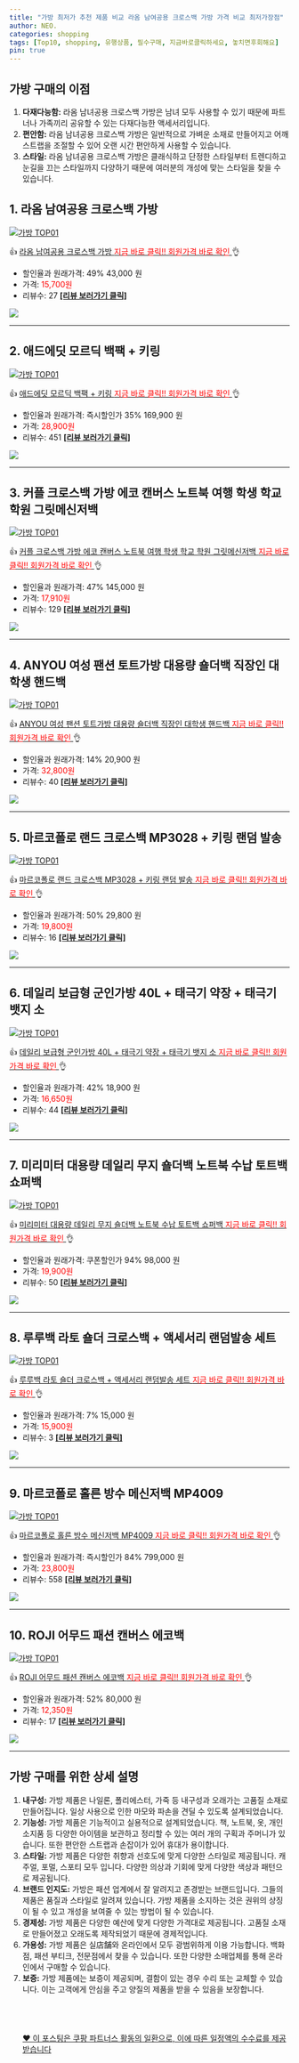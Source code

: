 ```yaml
---
title: "가방 최저가 추천 제품 비교 라옴 남여공용 크로스백 가방 가격 비교 최저가장점"
author: NEO.
categories: shopping
tags: [Top10, shopping, 유행상품, 필수구매, 지금바로클릭하세요, 놓치면후회해요]
pin: true
---
```

## 가방 구매의 이점
1. **다재다능함:** 라옴 남녀공용 크로스백 가방은 남녀 모두 사용할 수 있기 때문에 파트너나 가족끼리 공유할 수 있는 다재다능한 액세서리입니다.
2. **편안함:** 라옴 남녀공용 크로스백 가방은 일반적으로 가벼운 소재로 만들어지고 어깨 스트랩을 조절할 수 있어 오랜 시간 편안하게 사용할 수 있습니다.
3. **스타일:** 라옴 남녀공용 크로스백 가방은 클래식하고 단정한 스타일부터 트렌디하고 눈길을 끄는 스타일까지 다양하기 때문에 여러분의 개성에 맞는 스타일을 찾을 수 있습니다.

   

## 1. 라옴 남여공용 크로스백 가방

[![가방 TOP01](https://thumbnail7.coupangcdn.com/thumbnails/remote/490x490ex/image/vendor_inventory/6bdd/df576542fc115d59cde65dfdd2b642ac58eaad6e3091c1ed16a7a10df352.png)](https://link.coupang.com/re/AFFSDP?lptag=AF3617701&subid=GithubCoopas&pageKey=7553268193&traceid=V0-153&itemId=19883116337&vendorItemId=86889618504)


👍 [라옴 남여공용 크로스백 가방 <font color=red> 지금 바로 클릭!! 회원가격 바로 확인 </font> ](https://link.coupang.com/re/AFFSDP?lptag=AF3617701&subid=GithubCoopas&pageKey=7553268193&traceid=V0-153&itemId=19883116337&vendorItemId=86889618504) 👌 


- 할인율과 원래가격: 49%  43,000   원
- 가격: <span style='color:red'>15,700원</span>
- 리뷰수: 27  [**[리뷰 보러가기 클릭]**](https://link.coupang.com/re/AFFSDP?lptag=AF3617701&subid=GithubCoopas&pageKey=7553268193&traceid=V0-153&itemId=19883116337&vendorItemId=86889618504)

[![](/discount_price.png)](https://link.coupang.com/re/AFFSDP?lptag=AF3617701&subid=GithubCoopas&pageKey=7553268193&traceid=V0-153&itemId=19883116337&vendorItemId=86889618504)

---


   

## 2. 애드에딧 모르딕 백팩 + 키링

[![가방 TOP01](https://thumbnail10.coupangcdn.com/thumbnails/remote/490x490ex/image/retail/images/13127573029058572-909fef71-ebc7-4234-9493-a70736ab27bf.jpg)](https://link.coupang.com/re/AFFSDP?lptag=AF3617701&subid=GithubCoopas&pageKey=5876810289&traceid=V0-153&itemId=10297413871&vendorItemId=70005414885)


👍 [애드에딧 모르딕 백팩 + 키링 <font color=red> 지금 바로 클릭!! 회원가격 바로 확인 </font> ](https://link.coupang.com/re/AFFSDP?lptag=AF3617701&subid=GithubCoopas&pageKey=5876810289&traceid=V0-153&itemId=10297413871&vendorItemId=70005414885) 👌 


- 할인율과 원래가격: 즉시할인가 35%  169,900   원
- 가격: <span style='color:red'>28,900원</span>
- 리뷰수: 451  [**[리뷰 보러가기 클릭]**](https://link.coupang.com/re/AFFSDP?lptag=AF3617701&subid=GithubCoopas&pageKey=5876810289&traceid=V0-153&itemId=10297413871&vendorItemId=70005414885)

[![](/discount_price.png)](https://link.coupang.com/re/AFFSDP?lptag=AF3617701&subid=GithubCoopas&pageKey=5876810289&traceid=V0-153&itemId=10297413871&vendorItemId=70005414885)

---


   

## 3. 커플 크로스백 가방 에코 캔버스 노트북 여행 학생 학교 학원 그릿메신저백

[![가방 TOP01](https://thumbnail9.coupangcdn.com/thumbnails/remote/490x490ex/image/vendor_inventory/cf7b/48c96d2fde50098e18151ef2a7bc2198141c473aa04ba604aab91bd14b05.jpg)](https://link.coupang.com/re/AFFSDP?lptag=AF3617701&subid=GithubCoopas&pageKey=6788797238&traceid=V0-153&itemId=15988600420&vendorItemId=83194326283)


👍 [커플 크로스백 가방 에코 캔버스 노트북 여행 학생 학교 학원 그릿메신저백 <font color=red> 지금 바로 클릭!! 회원가격 바로 확인 </font> ](https://link.coupang.com/re/AFFSDP?lptag=AF3617701&subid=GithubCoopas&pageKey=6788797238&traceid=V0-153&itemId=15988600420&vendorItemId=83194326283) 👌 


- 할인율과 원래가격: 47%  145,000   원
- 가격: <span style='color:red'>17,910원</span>
- 리뷰수: 129  [**[리뷰 보러가기 클릭]**](https://link.coupang.com/re/AFFSDP?lptag=AF3617701&subid=GithubCoopas&pageKey=6788797238&traceid=V0-153&itemId=15988600420&vendorItemId=83194326283)

[![](/discount_price.png)](https://link.coupang.com/re/AFFSDP?lptag=AF3617701&subid=GithubCoopas&pageKey=6788797238&traceid=V0-153&itemId=15988600420&vendorItemId=83194326283)

---


   

## 4. ANYOU 여성 팬션 토트가방 대용량 숄더백 직장인 대학생 핸드백

[![가방 TOP01](https://thumbnail9.coupangcdn.com/thumbnails/remote/490x490ex/image/vendor_inventory/66b9/566aac4526a5ccc8fd9dfa141ced76a0ccb21f80acad7217a49c044cfbe5.jpg)](https://link.coupang.com/re/AFFSDP?lptag=AF3617701&subid=GithubCoopas&pageKey=7206447347&traceid=V0-153&itemId=18225986279&vendorItemId=87840757724)


👍 [ANYOU 여성 팬션 토트가방 대용량 숄더백 직장인 대학생 핸드백 <font color=red> 지금 바로 클릭!! 회원가격 바로 확인 </font> ](https://link.coupang.com/re/AFFSDP?lptag=AF3617701&subid=GithubCoopas&pageKey=7206447347&traceid=V0-153&itemId=18225986279&vendorItemId=87840757724) 👌 


- 할인율과 원래가격: 14%  20,900   원
- 가격: <span style='color:red'>32,800원</span>
- 리뷰수: 40  [**[리뷰 보러가기 클릭]**](https://link.coupang.com/re/AFFSDP?lptag=AF3617701&subid=GithubCoopas&pageKey=7206447347&traceid=V0-153&itemId=18225986279&vendorItemId=87840757724)

[![](/discount_price.png)](https://link.coupang.com/re/AFFSDP?lptag=AF3617701&subid=GithubCoopas&pageKey=7206447347&traceid=V0-153&itemId=18225986279&vendorItemId=87840757724)

---


   

## 5. 마르코폴로 랜드 크로스백 MP3028 + 키링 랜덤 발송

[![가방 TOP01](https://thumbnail6.coupangcdn.com/thumbnails/remote/490x490ex/image/retail/images/2019/07/23/16/0/75ca81a2-8210-4611-aceb-6495570fb5bc.jpg)](https://link.coupang.com/re/AFFSDP?lptag=AF3617701&subid=GithubCoopas&pageKey=271535556&traceid=V0-153&itemId=853825806&vendorItemId=5167773475)


👍 [마르코폴로 랜드 크로스백 MP3028 + 키링 랜덤 발송 <font color=red> 지금 바로 클릭!! 회원가격 바로 확인 </font> ](https://link.coupang.com/re/AFFSDP?lptag=AF3617701&subid=GithubCoopas&pageKey=271535556&traceid=V0-153&itemId=853825806&vendorItemId=5167773475) 👌 


- 할인율과 원래가격: 50%  29,800   원
- 가격: <span style='color:red'>19,800원</span>
- 리뷰수: 16  [**[리뷰 보러가기 클릭]**](https://link.coupang.com/re/AFFSDP?lptag=AF3617701&subid=GithubCoopas&pageKey=271535556&traceid=V0-153&itemId=853825806&vendorItemId=5167773475)

[![](/discount_price.png)](https://link.coupang.com/re/AFFSDP?lptag=AF3617701&subid=GithubCoopas&pageKey=271535556&traceid=V0-153&itemId=853825806&vendorItemId=5167773475)

---


   

## 6. 데일리 보급형 군인가방 40L + 태극기 약장 + 태극기 뱃지 소

[![가방 TOP01](https://thumbnail10.coupangcdn.com/thumbnails/remote/490x490ex/image/retail/images/2019/10/29/19/0/8c3af315-36da-4aec-a433-a991d55eabac.jpg)](https://link.coupang.com/re/AFFSDP?lptag=AF3617701&subid=GithubCoopas&pageKey=1251532439&traceid=V0-153&itemId=1051096047&vendorItemId=5517815385)


👍 [데일리 보급형 군인가방 40L + 태극기 약장 + 태극기 뱃지 소 <font color=red> 지금 바로 클릭!! 회원가격 바로 확인 </font> ](https://link.coupang.com/re/AFFSDP?lptag=AF3617701&subid=GithubCoopas&pageKey=1251532439&traceid=V0-153&itemId=1051096047&vendorItemId=5517815385) 👌 


- 할인율과 원래가격: 42%  18,900   원
- 가격: <span style='color:red'>16,650원</span>
- 리뷰수: 44  [**[리뷰 보러가기 클릭]**](https://link.coupang.com/re/AFFSDP?lptag=AF3617701&subid=GithubCoopas&pageKey=1251532439&traceid=V0-153&itemId=1051096047&vendorItemId=5517815385)

[![](/discount_price.png)](https://link.coupang.com/re/AFFSDP?lptag=AF3617701&subid=GithubCoopas&pageKey=1251532439&traceid=V0-153&itemId=1051096047&vendorItemId=5517815385)

---


   

## 7. 미리미터 대용량 데일리 무지 숄더백 노트북 수납 토트백 쇼퍼백

[![가방 TOP01](https://thumbnail8.coupangcdn.com/thumbnails/remote/490x490ex/image/vendor_inventory/0930/8349e608b2c60cb9cd13b86ed6fea5a71a46228556600e90b4318136edcb.jpg)](https://link.coupang.com/re/AFFSDP?lptag=AF3617701&subid=GithubCoopas&pageKey=6925018683&traceid=V0-153&itemId=16736662236&vendorItemId=83918600931)


👍 [미리미터 대용량 데일리 무지 숄더백 노트북 수납 토트백 쇼퍼백 <font color=red> 지금 바로 클릭!! 회원가격 바로 확인 </font> ](https://link.coupang.com/re/AFFSDP?lptag=AF3617701&subid=GithubCoopas&pageKey=6925018683&traceid=V0-153&itemId=16736662236&vendorItemId=83918600931) 👌 


- 할인율과 원래가격: 쿠폰할인가 94%  98,000   원
- 가격: <span style='color:red'>19,900원</span>
- 리뷰수: 50  [**[리뷰 보러가기 클릭]**](https://link.coupang.com/re/AFFSDP?lptag=AF3617701&subid=GithubCoopas&pageKey=6925018683&traceid=V0-153&itemId=16736662236&vendorItemId=83918600931)

[![](/discount_price.png)](https://link.coupang.com/re/AFFSDP?lptag=AF3617701&subid=GithubCoopas&pageKey=6925018683&traceid=V0-153&itemId=16736662236&vendorItemId=83918600931)

---


   

## 8. 루루백 라토 숄더 크로스백 + 액세서리 랜덤발송 세트

[![가방 TOP01](https://thumbnail9.coupangcdn.com/thumbnails/remote/490x490ex/image/retail/images/2020/10/05/14/4/34a06433-1bc6-4876-a434-404b97a34f77.jpg)](https://link.coupang.com/re/AFFSDP?lptag=AF3617701&subid=GithubCoopas&pageKey=2245584976&traceid=V0-153&itemId=3837307854&vendorItemId=71822127693)


👍 [루루백 라토 숄더 크로스백 + 액세서리 랜덤발송 세트 <font color=red> 지금 바로 클릭!! 회원가격 바로 확인 </font> ](https://link.coupang.com/re/AFFSDP?lptag=AF3617701&subid=GithubCoopas&pageKey=2245584976&traceid=V0-153&itemId=3837307854&vendorItemId=71822127693) 👌 


- 할인율과 원래가격: 7%  15,000   원
- 가격: <span style='color:red'>15,900원</span>
- 리뷰수: 3  [**[리뷰 보러가기 클릭]**](https://link.coupang.com/re/AFFSDP?lptag=AF3617701&subid=GithubCoopas&pageKey=2245584976&traceid=V0-153&itemId=3837307854&vendorItemId=71822127693)

[![](/discount_price.png)](https://link.coupang.com/re/AFFSDP?lptag=AF3617701&subid=GithubCoopas&pageKey=2245584976&traceid=V0-153&itemId=3837307854&vendorItemId=71822127693)

---


   

## 9. 마르코폴로 홀른 방수 메신저백 MP4009

[![가방 TOP01](https://thumbnail6.coupangcdn.com/thumbnails/remote/490x490ex/image/retail/images/3736312926646612-7ccfeb1a-f190-46ce-bf25-13a969bf7740.jpg)](https://link.coupang.com/re/AFFSDP?lptag=AF3617701&subid=GithubCoopas&pageKey=6335220143&traceid=V0-153&itemId=13265111026&vendorItemId=80522768816)


👍 [마르코폴로 홀른 방수 메신저백 MP4009 <font color=red> 지금 바로 클릭!! 회원가격 바로 확인 </font> ](https://link.coupang.com/re/AFFSDP?lptag=AF3617701&subid=GithubCoopas&pageKey=6335220143&traceid=V0-153&itemId=13265111026&vendorItemId=80522768816) 👌 


- 할인율과 원래가격: 즉시할인가 84%  799,000   원
- 가격: <span style='color:red'>23,800원</span>
- 리뷰수: 558  [**[리뷰 보러가기 클릭]**](https://link.coupang.com/re/AFFSDP?lptag=AF3617701&subid=GithubCoopas&pageKey=6335220143&traceid=V0-153&itemId=13265111026&vendorItemId=80522768816)

[![](/discount_price.png)](https://link.coupang.com/re/AFFSDP?lptag=AF3617701&subid=GithubCoopas&pageKey=6335220143&traceid=V0-153&itemId=13265111026&vendorItemId=80522768816)

---


   

## 10. ROJI 어무드 패션 캔버스 에코백

[![가방 TOP01](https://thumbnail10.coupangcdn.com/thumbnails/remote/490x490ex/image/rs_quotation_api/6try86tu/87a073eb87e041f2a742446dd8360a2f.jpg)](https://link.coupang.com/re/AFFSDP?lptag=AF3617701&subid=GithubCoopas&pageKey=6261594474&traceid=V0-153&itemId=12752959414&vendorItemId=80770170842)


👍 [ROJI 어무드 패션 캔버스 에코백 <font color=red> 지금 바로 클릭!! 회원가격 바로 확인 </font> ](https://link.coupang.com/re/AFFSDP?lptag=AF3617701&subid=GithubCoopas&pageKey=6261594474&traceid=V0-153&itemId=12752959414&vendorItemId=80770170842) 👌 


- 할인율과 원래가격: 52%  80,000   원
- 가격: <span style='color:red'>12,350원</span>
- 리뷰수: 17  [**[리뷰 보러가기 클릭]**](https://link.coupang.com/re/AFFSDP?lptag=AF3617701&subid=GithubCoopas&pageKey=6261594474&traceid=V0-153&itemId=12752959414&vendorItemId=80770170842)

[![](/discount_price.png)](https://link.coupang.com/re/AFFSDP?lptag=AF3617701&subid=GithubCoopas&pageKey=6261594474&traceid=V0-153&itemId=12752959414&vendorItemId=80770170842)

---
## 가방 구매를 위한 상세 설명
1. **내구성:** 가방 제품은 나일론, 폴리에스터, 가죽 등 내구성과 오래가는 고품질 소재로 만들어집니다. 일상 사용으로 인한 마모와 파손을 견딜 수 있도록 설계되었습니다.
2. **기능성:** 가방 제품은 기능적이고 실용적으로 설계되었습니다. 책, 노트북, 옷, 개인 소지품 등 다양한 아이템을 보관하고 정리할 수 있는 여러 개의 구획과 주머니가 있습니다. 또한 편안한 스트랩과 손잡이가 있어 휴대가 용이합니다.
3. **스타일:** 가방 제품은 다양한 취향과 선호도에 맞게 다양한 스타일로 제공됩니다. 캐주얼, 포멀, 스포티 모두 입니다. 다양한 의상과 기회에 맞게 다양한 색상과 패턴으로 제공됩니다.
4. **브랜드 인지도:** 가방은 패션 업계에서 잘 알려지고 존경받는 브랜드입니다. 그들의 제품은 품질과 스타일로 알려져 있습니다. 가방 제품을 소지하는 것은 권위의 상징이 될 수 있고 개성을 보여줄 수 있는 방법이 될 수 있습니다.
5. **경제성:** 가방 제품은 다양한 예산에 맞게 다양한 가격대로 제공됩니다. 고품질 소재로 만들어졌고 오래도록 제작되었기 때문에 경제적입니다.
6. **가용성:** 가방 제품은 실店舗와 온라인에서 모두 광범위하게 이용 가능합니다. 백화점, 패션 부티크, 전문점에서 찾을 수 있습니다. 또한 다양한 소매업체를 통해 온라인에서 구매할 수 있습니다.
7. **보증:** 가방 제품에는 보증이 제공되며, 결함이 있는 경우 수리 또는 교체할 수 있습니다. 이는 고객에게 안심을 주고 양질의 제품을 받을 수 있음을 보장합니다.<br><br><br><br><br> [ ❤  이 포스팅은 쿠팡 파트너스 활동의 일환으로, 이에 따른 일정액의 수수료를 제공받습니다](https://link.coupang.com/a/bcEFyh)
